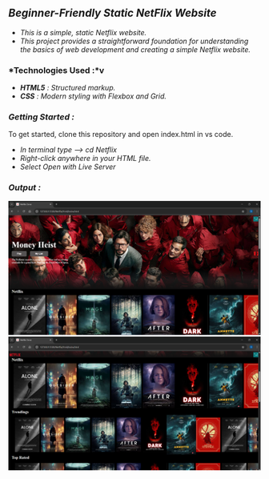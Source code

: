## *Beginner-Friendly Static NetFlix Website*
+ *This is a simple, static Netflix website.*
+ *This project provides a straightforward foundation for understanding the basics of web development and creating a simple Netflix website.*

### *Technologies Used :*v
+ ***HTML5** : Structured markup.*
+ ***CSS** : Modern styling with Flexbox and Grid.*

### *Getting Started :*
To get started, clone this repository and open index.html in vs code.
+ *In terminal type --> cd Netflix*
+ *Right-click anywhere in your HTML file.*
+ *Select Open with Live Server*

### *Output :*
  ![Sample Output](Netflix/img1.png)
  ![Sample Output](Netflix/img2.png)
